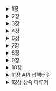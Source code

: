 


<details>
<summary>1장</summary>
<div markdown="1">

### 코드가 ‘지저분’ 하다

컴파일러는 코드가 돌아가기만 하면 되는데 프로그램의 구조를 미적인 기준으로만 판단하는 것이 아닐까?

코드를 수정하려면 사람이 개입되고, **사람은 코드의 미적 상태에 민감하다.**

설계가 나쁜 시스템은 수정하기 어렵다.

수정할 부분을 찾고 기존 코드와 함께 작동하게 할 난이도가 올라간다.

또한 수정 포인트를 찾기 어렵다면 사이드이펙이나 버그가 생길 가능성도 높아진다.

### 코드를 쉽게 파악할 수 있도록 하자.

**프로그램의 작동방식을 더 쉽게 파악할 수 있도록 코드를 여러 함수와 프로그램 요소로 재구성한다.**

프로그램의 구조가 빈약하다면 대체로 구조부터 바로잡은 뒤에 기능을 수정하는 편이 작업하기가 훨씬 수월하다.

프로그램이 새로운 기능을 추가하기에 편한 구조가 아니라면, 먼저 기능을 추가하기 쉬운 형태로 리팩터링 하고 나서 원하는 기능을 추가한다.

### 리팩터링의 첫 단계는 테스트코드

리팩터링에서 테스트의 역할은 굉장히 중요하다.

수정 과정에서 예상치 못한 문제가 발생할 가능성이 크다.

테스트는 내가 저지른 실수로부터 보호해주는 버그 검출기 역할을 해주기 때문이다.

**리팩터링 하기 전 제대로 된 테스트부터 마련한다. 테스트는 반드시 자가진단하도록 만든다.**

**함수 추출하기**

코드 조각을 함수로 추출하고 그 코드가 하는일을 설명하는 이름을 지어준다.

함수 반환값에는 항상 result라는 이름을 쓴다.

그러면 그 변수의 역할을 쉽게 알 수 있다.

**임시 변수를 질의 함수로 바꾸기**

임시 변수들 때문에 로컬 버무이에 존재하는 이름이 늘어나서 추출 작업이 복잡해질 수 있다.

```
const play = plays[aPerformance.playID];
------------------------------------------------------------
function playFor(aPerformance) {
 return plays[aPerformance.playID];
}
cont play = playFor(performance);
```

### 지역 변수

추출 리팩토링 전에는 지역 분수부터 제거하라

유효범위를 신경 써야 할 대상이 줄어들기 때문이다.

임시 변수는 자신이 속한 루틴에서만 의미가 있어서 루틴이 길고 복잡해지기 쉽다.

### 반복문 쪼개기

반복문을 쪼개서 성능이 느려지지 않을 까 걱정할 수 있다.

반복문이 중복되는 것을 꺼리는 이들이 많지만 성능에 미치는 영향이 미미할 때가 많다.

때로 성능에 상당한 영향을 주기도 하지만 잘 다듬어진 코드가 성능 개선 작업도 훨 씬 수월하다.

리팩터링 과정에서 성능이 크게 떨어졌다면 리팩터링 후 시간을 내어 성능을 개선하라 리팩터링 덕분에 성능 개선을 더 효고적으로 수행할 수 있다.

**‘특별한 경우가 아니라면 일단 무시하라’**

### 단계 쪼개기

한 메서드의 로직을 단계를 나누어서 치리한다.

e.g.) 1. 데이터 처리, 2. 데이터 표현

### 조건부 로직을 다형성으로 바꾸기

모든 데이터 변환을 한 곳에서 수행할 수 있어서 코드가 더욱 명확해진다.

**리팩터링 리듬.**

리팩터링은 대부분 코드가 하는일 을 파악하는데서 시작

코드를 읽고, 개선점을 찾고, 리팩터링 작업을 통해 개선점을 코드에 반영하는 식으로 진행

그 결과 코드가 명확해지고 이해하기 더 쉬워진다.

각 단계를 잘게 나누고 매번 컴파일하고 테스트하여 작동하는 상태로 유지한다.

**좋은 코드.**

좋은 코드란 코드를 ‘수정하기 쉬운 정도;

코드를 수정해야 할 상황이 되면 고쳐야 할 곳을 쉽게 찾을 수 있고

오류없이 빠르게 수정할 수 있어야 한다.

건강한 코드베이스는 생산성을 극대화하고 더 빠르고 저렴한 비용으로 제공할 수 있도록 해준다.

코드를 건강하게 관리하려면 팀의 현재와 이상의 차이에 항상 신경 쓰면서, 이상에 가까워지도록 리팩터링 해야 한다.

**효과적인 리팩터링**

단계를 잘게 나눠라, 코드는 절때 깨지지 않으며 작은 단계들이 모여서 상당히 큰 변화를 이룰수 있다.

### Review

리팩터링! 레거시 코드를 더 보기좋게 개선 하면 되는거 아니야?!

리팩터링을 진행하면서 올바르게 리팩터링이 되었는가? 다른 사이드 이펙은 없는지 어떻게 검증할 수 있는가?

무작정 코드부터 고치는것이라니라 올바르고 효과적으로 리팩터링을 진행할 수 있도록 가이드해준다는 느낌을 받았다.

어쩌면 이 내용들이 당연하다고 느낄수 도 있을 것 이라고 생각 할 수 있다.

하지만 실제로 적용하고 있는 사람들은 드물것이라고 생각한다.

1장에서 직접 리팩토링을 진행해보며 테스트 코드에 대한 중요성을 다시한번 깨달을 수 있었고

리팩토링을 진행하는 리듬, 작은 단계, 테스트를 상기시키게 되었다.

</div>
</details>





<details>
<summary>2장</summary>
<div markdown="2">

### 리팩토링, 테스트, 그리고 성능

2장에서는 리팩토링이란 무엇인가? 왜 해야하는가 그리고 리팩토링을 진행하면서 테스트에 대한 중요성을 일깨워준다.

리팩토링에서는 자가 테스트 코드가 핵심 요소라는 것을 강조한다.

자가 테스트코드와 리팩터링을 묶어 TDD라고 말한다.

그리고 성능에 관한 잘못된 생각을 바로 잡아줬다고 느껴졌다.

### 리팩터링이란?

- 코드를 정리하는 작업은 리팩터링이 아니다.
- 리팩터링은 동작을 보존하는 작은 단계들을 거쳐 코드를 수정하고, 이러한 단계를 순차적으로 연결해 큰 변화를 만들어내는 것이다.

### **리팩터링 단계를 잘게 나눠라**

- 단계를 잘게 나눔으로써 작업을 더 빨리처리할 수 있다.
- 디버깅에도 효율적이다.

### 기능 추가냐 리팩터링이냐 명확히 구분해라

- 기능을  추가할때는 기존 코드는 절대 건드리지 않고 새 기능만을 추가한다.
- 리팩토링할 때는 기능 추가는 절대 하지 않고 코드 재구성에만 전념한다.
- 어떤 작업을 진행중인지 차이를 분명하게 인식하라

### 리팩터링하는 이유

- 소프트웨어 설계가 좋아진다.
    - 아키텍처를 충분히 이해하지 못하고 코드를 수정하면 코드로 설계를 파악하기 어렵다.
    - 코드만으로 설계를 파악하기 어려워질수록 설계를 유지하기 어려워진다.
    - 반면 규칙적인 리팩터링은 콛의 구조를 지탱해줄 것이다.
- 소프트웨어를 이해하기 쉬워진다.
    - 컴퓨터에게 시키려는 일과 이를 표현한 코드사이의 간극을 최대한 줄여야 한다. **원하는 바를 정확히 표현하는 일이다**
    - 프로그램을 동작시키는데만 신경쓰다 보면 코드를 다룰 개발자를 생각하지 못한다.
    - **잘 동작하지만 이상적이지 않은 코드가 있다면 리팩터링해라, 목적이 더 잘 드러나게 의도를 더 명확하게 전달하도록 개선할 수 있다**.
- 버그를 쉽게 찾을 수 있다.
    - 리팩터링하면 코드가 하는 일을 깊게 파악할 수 있고 새로 깨달은 것을 코드로 더 잘 표현할 수 있게된다.
- 프로그래밍 속도를 높힐 수 있다
    - 리팩터링은 내부 설계와 가독성이 개선되고 버그가 줄어든다.
    - 하지만 전체 개발속도는 떨어질까 하는 우려가 생긴다.
    - 내부 설계가 잘 도니 소프트웨어는 새로은 기능을 추가할 지점과 어떻게 고칠지를 쉽게 찾을 수 있다.
    - 코드가 명확하면 버그를 만들 가능성도 줄어든다.
    - 버그가 생기더라고 디버깅하기 쉽다.
    - 내부 품질이 뛰어난 코드베이스는 새 기능 구축을 돕는 견고한 토대가 된다

### 리팩터링은 언제 할까?

- 가장 좋은 시점은 코드베이스에 기능을 새로 추가하기 직전
    - 현재 코드를 살펴보며, 구조를 살짝 바꾸면 다른 작업을 하기가 훨씬 쉬워질 부분을 찾는다.
- 코드를 이해하기 쉽게 만들기
    - 코드를 수정하려면 코드가 하는 일을 파악해야 한다.
    - 코드의 의도가 더 명확하게 드러나도록 리팩터링 할 수 없는지 찾아본다
- 계획된 리팩터링과 수시로 하는 리팩터링
    - 기능을 추가하거나 버그를 잡는 동안 리팩터링도 함께 진행한다. ( 프로그래밍 관정이 자연스럽게 녹여라)
    - 기능을 추가할 때든 버그를 잡을때든 앞으로의 작업에도 도움을 준다.

### 오래 걸리는 리팩터링

- 오래걸리는 리팩터링에 팀 전체가 매달리지 말자
- 주어진 문제를 조금씩 해결해가는 편이 효과적일 때가 많다.

### 코드 리뷰에 리팩터링 활용하기

- 코드 리뷰는 개발팀 전체에 지식을 전파하는데 좋다.
- 개선 사항은 제안할 뿐만 아니라 새로운 아이디어가 떠오르면 리팩터링하여 쉽게 구현할 수 있는지 살피는 과정을 반복한다. 이 과정을 반복하면 실제 적용했을 때 모습을 더 명확하게 볼 수 있다.
- 리팩터링은 코드 리뷰의 결과를 더 구체적으로 도출하는데 도움을 준다.
    - 즉시 구현해볼 수 있기 때문이다.

### 레거시 코드

- 테스트를 갖추고 있더라도 단번에 리팩터링하지 말자.
- 서로 관련된 부분끼리 나눠서 하나씩 공략해라
- 코드의 한 부분을 훑고 넘어갈 때마다 예전보다 조금이라도 개선하려고 노력해라.

### 테스팅

- 핵심은 오류를 재빨리 잡는데 있다.
- 필요한 것은 자가 테스트 코드 테스트 스위트 그리고 이를 빠르게 실행할 수 있어야 수시로 테스트 하는데 부담이 없다.
- 새 기능을 추가할 때도 훨씬 안전하게 진행할 수 있도록 도와준다.
- 핵심은 테스트가 실패한다면 가장 최근에 통과한 버전에서 무었이 달라졌는지 살펴볼 수 있다는 것.

### 데이터베이스

- 다른 리팩터링과 마찬가지로 전체 변경과정을 작고 독립된 단계들로 쪼개는 것이 핵심이다.
- 단계를 잘게 나누면 쉽게 작성 할 수 있다.
- 여러 단계를 순차적으로 연결해서 데이터베이스의 구조와 그 안에 담긴 데이터를 큰 폭으로 변경할 수도 있다.
- 데이터베이스 리팩터링은 프로덕션 환경에 여러 단계도 나눠서 릴리스하는 것이 대체로 좋다는 점에서 다른 리팩터링과 다르다.

### **처음부터 성능을 고려하며 개발하지 말아라**

- 리팩터링은 성능 좋은 소프트웨어를 만드는데 기여한다.
- 단기적으로 보면 리팩터링 단계에서 성능이 느려질 수도 있다.
- 최적화 단계에서 코드를 튜닝하기 훨씬 유리하다. 결국 더 빠른 소프트웨어를 얻게 될것이다.

### **리팩터링을 먼저 수행하고 그다음 튜닝해라**

- 성능만을 생각하다보면 프로그램은 더 복잡해지고 수정하기 어려운 형태로 변한다고 말한다.
- 또한 소프트웨어가 빨라지면 충분한 보상을 얻겠지만 실제로 그런 경우는 별로 없다

결과적으로

**리팩터링하면 성능이 느려질수 있지만 그와 동시에 성능을 튜닝하기에는 더 쉬워진다.**

먼저 튜닝하기 쉽게 만들고 성능을 튜닝하는것이다.

</div>
</details>


<details>
<summary>3장</summary>
<div markdown="3">

# 리팩터링을 언제 적용해야 하는가?

하지만 적용 방법을 아는 것과 제때 적용할 줄 아는 것은 다르다. 리팩터링을 언제 시작하고 언제 그만할지를 판단하는 일은 리팩터링의 작동 원리를 아는 것 못지않게 중요하다.

리팩터링이 필요한 코드들에는 일정한 패턴이 존재한다.

### 기이한 이름

- 코드를 명료하게 표현하는데 가장 중요한 요소 하나는 바로 이름이다, 그래서 함수, 모듈, 변수 클래스 등은 그 이름만 보고도 각각이 무슨 일을 하고 어떻게 사용해야 하는지 명확히 알 수 있도록 엄청나게 신경 써서 이름을 지어야 한다.
- 이름만 잘 지어도 나중에 문맥을 파악하느라 해매는 시간을 크게 절약할수 있다.
- 마땅한 이름이 떠오르지 않는다면 설계에 더 근본적인 문제가 숨어 있을 가능성이 높다. 그래서 혼란스러운 이름을 잘 정리하다 보면 코드가 훨씬 간결해질 때가 많다.

### 중복 코드

- 동일한 코드 구조가 여러곳에서 반복된다면 하나로 통합하여 더 나은 프로그램을 만들 수 있다.
- 코드가 중복되면 각각을 볼 대마다 차이점은 없는지 주의 깊게 살펴봐야 하는 부담이 생긴다.
  또한 변경시에 다른 비슷한 코드 모두 살펴보고 적절히 수정해야 한다.

**중복 코드를 해결하자**

한 클래스에 딸린 두 메서드가 똑같은 표현식을 사용할 경우 함수 추출하기 를 써서 양쪽 모두 추출된 메서드를 호출하게 바꾸면 된다.

코드가 비슷하긴 한데 완전히 똑같지는 않다면, 먼저 **문장 슬라이드하기** 절로 비슷한 부분을 한 곳에 모아 함수 추출하기를 더 쉽게 적용할 수 있는지 살펴본다.

같은 부모로부터 파생된 서브클래스들에 코드가 중복되어 있다면, 각자 따로 호출되지 않도록 **메서드 올리기** 절를 적용해 부모로 옮긴다.

### 긴 함수

- 오랜 기간 잘 활용되는 프로그램들은 하나같이 짧은 함수로 구성된다.
- 짧은 함수는 간접 호출의 효과, 즉 코드를 이해하고, 공유하고, 선택하기 쉬워진다는 장점이 생긴다.
- 짧은 함수로 구성된 코드를 이해하기 쉽게 만드는 가장 확실한 방법은 좋은 이름이다. 함수 이름을 잘 지어두면 본문 코드를 볼 이유가 사라진다.
- 주석을 달아야 할 만한 부분은 무조건 함수로 만든다.
  - 주석으로 설명하려던 코드가 담기고, 함수 이름은 동작 방식이 아닌 의도가 드러나게 짓는다.
  - 함수 이름에 코드의 목적을 드러내야 한다.
  - 핵심은 함수의 길이가 아닌, 함수의 목적(의도)와 구현 코드의 괴리가 얼마나 큰가이다, ‘무엇을 하는지’를 코드가 잘 설명하주지 못할수록 함수로 만드는게 유리하다.

**함수 추출하기**

- 함수를 짧게 만드는 작업의99%는 함수 추출하기 가 차지한다.
- 함수 본문에서 따로 묶어 빼내면 좋은 코드 덩어리를 찾아 새로운 함수로 만드는 것.
- 함수가 매개변수와 임시 변수를 많이 사용한다면 추출 작업에 방해가 된다.
  - 임시 변수를 질의 함수로 바꾸기로 임시 변수의 수를, 매개변수 객체 만들기 절와 객체 통째로 넘기기 절로는 매개변수의 수를 줄일 수 있을 것이다
  - 여전히 변수와 매개변수가 너무 많다면 함수를 명령으로 바꾸기를 고려해보자

**추출할 코드 덩어리는 어떻게 찾아낼까?**

- 주석을 참고하자
- 주석이 설명하는 코드와 함께 함수로 빼내고, 함수 이름은 주석 내용을 토대로 짓는다.

**조건문이나 반복문도 추출 대상의 실마리를 제공한다.**

- 조건문은 조건문 부해하기로 대응한다.
- switch문을 구성하는 case문 마다 함수추출하기를 적용한다.
- 같은 조건을 기준으로 나뉘는 switch문이 여러개라면 조건부 로직을 다형성으로 바꾸기를 적용한다.
- 반복문도 그 안의 코드와 함께 추출해서 독립된 함수로 만든다.
  - 추출한 반복문 코드에 적합한 이름이 떠오르지 않는다면 성격이 다른 두 가지 작업이 섞여있기 때문일 수 있다.
  - 이럴때는 반복문 쪼개기를 적용해서 작업을 분리한다.

### 긴 매개변수 목록

- 매개변수 목록이 길어지면 그 자체로 이해하기 어려울 때가 많다.

다른 매개변수에서 값을 얻어올수 있는 매개변수가 있을경우

- 매개변수를 질의 함수로 바꾸기로 제거한다.

사용중인 데이터 구조에서 값들을 뽑아 각각을 별개의 매개변수로 전달하는 코드라면

- 객체 통째로 넘기기를 적용해서 원본 데이터 구조를 그대로 전달한다.

항상 함께 전달되는 매개변수들은

- 매개변수 객체 만들기로 하나로 묶어버린다.

함수의 동작 방식을 정하는 플래그 역할의 매개변수는

- 플래그 인수 제거하기로 없애준다.

클래스는 매개변수 목록을 줄이는데 효과적인 수단이기도 하다.

여러개의 함수가 특정 매개변수들의 값을 공통으로 사용할 때 유용하다.

### 전역 데이터

- 전역 데이터는 코드베이스 어디에서든 접근가능하고 값을 누가 바꿨는지 찾아낼 메커니즘이 없다는게 문제다.

**변수 캡슐화하기**

- 다른 코드에서 오염시킬 가능성이 있는 데이터를 발견할 때마다 가장 먼저 적용
- 함수로 감싸는 것만으로 데이터를 수정하는 부분을 쉽게 찾을 수 있고 접근을 통제할 수 있게 된다.
- 더 나아가 접근자 함수들을 클래스나 모듈에 집어넣고 그 안에서만 사용할 수 있도록 접근 범위를 최소로 줄이는 것도 좋다.

전역 데이터가 아주 조금만 있더라고 캡슈로하 해라, 그래야 소프트 웨어가 진화하는뎅 따른 변화에 대처할 수 있다.

### 가변 데이터

데이터를 변경했더니 예상치 못한 결과나 골치 아픈 버그로 이어지는 경우가 종종있다.

무분별한 데이터 수정에 따른 위험을 줄이는 방법은 얼마든지 있다.

**변수 캡슐화하기**

- 정해놓은 함수를 거쳐야만 값을 수정할 수 있도록 하면 갑이 어떻게 수정되는지 감시하거나 코드를 개선하기 쉽다.

**변수 쪼개기**

- 하나의 변수에 용도가 다른 값들을 저장하느라 값을 갱신하는 경우에 용도별로 쪼개어 도립 변수에 저장하는게여 값 갱신이 문제를 일으킬 여지를 없앨 수 있다.

**문장 슬라이드하기, 함수 추출하기**

- 갱신 로직은 다른 코드와 떨어뜨려 놓는 것이 좋다, 무언가를 갱신하는 코드로부터 부작용이 없는 코드를 분리한다.

**질의 함수와 변경 함수 분리하기**

- 꼭 필요한 경우가 아니라면 부작용이 있는 코드를 호출할 수 없게한다.

**세터 제거하기**

- 세터를 호출하는 클라이언트를 찾는 것만으로도 변수의 유효범위를 줄이는 데 도움될 때가 있다.

**파생 변수를 질의 함수로 바꾸기**

- 값을 다른 곳에서 설정할 수 있는 가변 데이터가 풍기는 악취는 고약하다.
- 혼동과 버그와 야근을 부른다.
- 파생 변수를 질의 함수로 바꾸기를 적용해준다.

**여러 함수를 클래스로 묶기, 여러 함수를 변환 함수로 묶기**

- 변수의 유효범위가 넓어지면 위험도 덩달아 커진다.
- 변수를 갱신하는 코드들의 유효범위를 클래스나 변환으로 제한한다.
- 구조체처럼 내부 필드에 데이터를 담고 있는 변수라면 , 참조를 값으로 바꾸기를 적용하여 내부 필드를 직접 수정하지 말고 구조체를 통째로 교환하는 편이 낫다.

### 뒤엉킨 변경

코드를 수정할 때는 시스템에서 고쳐야 할 딱 한 군데를 찾아서 그 부분만 수정할 수 있기를 바란다.

이렇게 할 수 없다면 뒤엉킨 변경과 산탄총 수술 중 하나가 풍긴다.

**뒤엉킨 변경은 단일 책임 원칙 (Single Responsibility Principle)이 제대로 지켜지지 않을 때 나타난다.**

- 개발 초기에는 맥락 사이으이 경계를 명확히 나누기가 어렵고 소프트웨어 시스템의 기능이 변경되면서 이경계도 끊임 없이 움직이기 때문에 나중에 악취가 느껴지는 경우도 많다.

**순차적으로 실행되는게 자연스로운 맥락이라면**

- 다음 맥락에 필요한 데이터를 특정한 데이터 구조에 담아 전달하게 하는 식으로 단계를 분리 ( 단계 쪼개기 )

**전체 처리 과정 곳곳에서 각기 다른 맥락의 함수를 호출하는 빈도가 높다면**

- 각 맥락에 해당하는 적당한 모듈들을 만들어서 관련 함수들을 모은다(함수 옮기기), 그러면 처리 과정이 맥락별로 구분된다.

**여러 맥락의 일에 관여하는 함수가 있다면**

- 함수 추출하기를 먼저 수행한다
- 모듈이 클래스라면 클래스 추출하기가 맥락별 분리 방법을 잘 안내해 줄 수 있다.



### 산탄총 수술

산탄총 수술은 뒤엉킨 변경과 비슷하면서도 정반대다.

이 냄새는 코드를 변경할 때마다 자잘하게 수정해야 하는 클래스가 많을 때 풍긴다.

변경할 부분이 콛 전반에 퍼져 있다면 찾기도 어렵고 꼭 수정해야 할 곳을 지나치기 쉽다.

- **함께 변경되는 대상들을 함수 옮기기와 필드 옮기기로 모두 한 모듈에 묶어두면 좋다.**
- 비슷한 데이터를 다루는 함수가 많다면 여러 함수를 클래스로 묶기를 적용한다.
- 데이터구조를 변환하거나 보강 하는 함수들에는 여러 함수를 변환 함수로 묶기를 적용한다.
- 이렇게 묶은 함수들의의 출력 결과를 묶어서 다음 단계의 로직으로 전달할 수 있다면 단계 쪼개기를 적용한다.

어설프게 분리된 로직을 함수 인라인하기나 클래스 인라인하기절 같은 인라인 리팩터링으로 하나로 합치는 것도 산탄총 수술에 대처하는 좋은 방법이다

메서드나 클래스가 비대해지지만, 나중에 추출하기 리팩터링으로 더 좋은 형태로 분리할 수도 있다

### 기능 편애

프로그램을 모듈화할 때는 **영역 내부의 상호작용을 최대화하고, 영역 간의 상호작용을 최소화하는 것**이 중요하다.

**기능 편애는 특정 함수가 자신이 속한 모듈보다 다른 모듈의 함수나 데이터와 더 많이 상호작용할 때 발생하는 코드 악취다.**

- 함수를 어느 모듈로 옮길지 명확하지 않을 수도 있다.
  - 함수가 다양한 모듈의 데이터를 사용한다면 **가장 많은 데이터를 포함한 모듈로 옮긴다.**
  - **함수 추출하기**를 활용해 함수를 여러 조각으로 나눈 후, 각각 적절한 모듈로 이동하면 더 쉽게 해결할 수 있다.

**규칙을 거스르는 복잡한 패턴도 있다.**

- 대표적으로 **전략 패턴(Strategy Pattern)**, **방문자 패턴(Visitor Pattern)**, **켄트 벡의 자기 위임(Self-Delegation)** 등이 있다.
- 이 패턴들은 **뒤엉킨 변경** 악취를 제거할 때 유용하며, 핵심 원칙은 **함께 변경할 대상을 한데 모으는 것**이다.
- 데이터와 이를 활용하는 동작은 **함께 변경해야 할 경우가 많지만, 예외적인 상황도 존재한다.**
  - 예외적인 경우라면 **같은 데이터를 다루는 코드를 한 곳에서 변경할 수 있도록 옮긴다.**
  - 전략 패턴과 방문자 패턴을 적용하면 **오버라이드해야 할 동작 코드를 각각의 클래스로 격리**하여 수정이 쉬워지지만, **간접 호출이 늘어나는 단점**이 있다.

### 데이터 뭉치

어떤 데이터들이 항상 함께 다닌다면, 그들은 **보금자리를 따로 마련해줘야 하는 데이터 뭉치**일 가능성이 크다.

**데이터 뭉치는 클래스의 필드에서 발견되거나, 여러 메서드의 시그니처에서 반복적으로 등장할 수 있다.**

- **필드 형태의 데이터 뭉치**는 `클래스 추출하기`를 사용해 **하나의 객체로 묶는다.**
- **메서드 시그니처에서 발견되는 데이터 뭉치**는
  - `매개변수 객체 만들기` 또는 `객체 통째로 넘기기`를 적용하여 **매개변수 수를 줄인다.**
  - 이 과정에서 **메서드 호출 코드가 간결해진다.**

**데이터 뭉치인지 판별하는 방법**

- 데이터 중 **하나를 삭제했을 때 나머지만으로 의미가 없다면**,
  - **객체로 변환될 준비가 된 데이터 뭉치다.**

**데이터 뭉치를 클래스로 만들면 좋은 이유**

- **클래스를 활용하면 코드의 구조가 개선되고 재사용성이 높아진다.**
- **기능 편애를 제거하는 과정에서 생성된 클래스**라면,
  - **해당 클래스로 이동할 수 있는 동작(메서드)이 없는지 확인한다.**
  - **이 과정에서 중복을 줄이고, 향후 개발을 가속할 유용한 클래스를 만들 수 있다.**
- 데이터 뭉치가 **생산성을 높이는 클래스로 탄생될 수 있다.**

### 기본형 집착

- 문자열을 다루는 코드에서 특히 흔하다.
- 기본형으로 표현된 코드가 조건분 동작을 제어하는 타입 코드로 쓰였다면 `타입 코드를 서브클래스로 바꾸기`와 `조건부 로직을 다형성으로 바꾸기`를 차례로 적용한다.

자주 함께 몰려다니는 기본형 그룹도 데이터 뭉치다.

- 클래스 추출하기와 매개변수 객체만들기를 이용하여 문명사회로 이끌어줘야 한다.

### 반복되는 switch문

똑같은 조건부 로직(switch/case문 이나 길게 나열된 if/else)이 여러곳에서 반복해 등장하는 코드에 집중해보자.

**중복된 switch문이 문제가 되는 이유**

- 조건절을 하나  추가할 대마다 다른 switch문들도 모두 찾아서 함께 수정해야 하기 때문이다.
- 이럴 때 다형성은 반복된 switch문을 최신 스타일로 바꿔주는 세련된 무기이다.

### 반복문

- 핵심 프로그래밍 요소이지만 일급 함수를 지원하는 언어가 많아졌기 때문에 제거할 수 있다.
- 반복문을 파이프라인으로 바꾸기를 적용해서 제거할 수 있다.
- 필터나 맵 같은 파이프라인 연산을 사용하면 코드에서 각 원소들이 어떻게 처리되는지 쉽게 파악할 수 있다.

### 성의 없는 요소

- 본문 코드를드래도 쓰는 것과 진배없는 함수도 있고, 실질적으로 메서드가 하나뿐인 클래스도 있다.
- 이런 구조는 나중에 본문을 더 채우거나 다른 메서드를 추가할 생각이었지만, 어떠한 사정으로 인해 그렇게 하지 못한 결과일 수 있다.
- 이런 요소는 함수 인라인하기, 클래스 인라인하기로 처리한다, 상속을 사용했다면 계층 합치기를 적용한다.

### 추측성 일반화

**추측성 일반화는 "나중에 필요할 거야"라는 생각으로 당장은 필요 없는 후킹(hooking) 포인트나 특이 케이스 처리 로직을 작성할 때 발생하는 코드 악취다.**

이 개념은 브라이언 푸트(Brian Foote)가 명명했다.

**불필요한 일반화된 코드는 즉시 제거하자.**

- **하는 일이 거의 없는 추상 클래스** → `계층 합치기`를 사용해 제거
- **쓸데없이 위임하는 코드** → `함수 인라인하기` 또는 `클래스 인라인하기`로 정리
- **본문에서 사용되지 않는 매개변수** → `함수 선언 바꾸기`로 삭제
  - "나중에 다른 버전에서 필요할지도 몰라"라고 추가했지만 **한 번도 사용되지 않은 매개변수**도 제거 대상

**추측성 일반화는 테스트 코드에서만 사용되는 함수나 클래스에서 자주 발견된다.**

- 이런 코드를 발견하면 **테스트 케이스부터 삭제**
- 이후 `죽은 코드 제거하기`를 사용해 **완전히 제거**

### 임시 필드

**특정 상황에서만 값이 설정되는 필드는 코드의 이해를 어렵게 만드는 원인이 된다.**

객체를 사용할 때 **모든 필드가 채워져 있을 것이라 기대하는 것이 일반적**이므로,

**임시 필드는 "왜 존재하는가?"라는 의문을 유발하며 코드의 가독성을 해친다.**

**임시 필드를 발견하면 다음과 같은 리팩터링을 고려한다.**

- **클래스 추출하기**를 사용해 **임시 필드들이 속할 새로운 클래스를 만든다.**
- **함수 옮기기**를 활용해 **임시 필드와 관련된 코드를 새로운 클래스에 집중시킨다.**
- **임시 필드가 유효한지 확인하는 조건부 로직이 있다면**
  - **특이 케이스 추가하기**를 적용해 **필드가 유효하지 않을 경우를 처리하는 대안 클래스를 생성**한다.

**이러한 과정을 통해 코드의 구조가 개선되고 가독성이 높아진다.**

### 메시지 체인

다른 객체를 요청하는 작업이 연쇄적으로 이어지는 코드를 말한다.

이는 클라이언트가 객체 내비게이션 구조에 종속됐음을 의미한다.

**위임 숨기기 활용**

- 메시지 체인의 다양한 연결점에 적용할 수 있다.
- 체인을 구성하는 모든 객체에 적용할 수 있지만, 그러다 보면 중간 객체들이 모두 중재자가 돼버리기 쉽다
- 최종 결과 객체가 어떻게 쓰이는지 부터 살펴보는게 좋다.

**함수 추출하기로 결과 객체를 사용하는 코드 일부를 따로 빼낸 다음 함수 옮기기로 체인을 숨길수 있는지 살펴보자**

### 중재자

객체의 대표적인 기능 외부로 부터 세부사항을 숨겨주는 캡슐화가 있다.

캡슐화 과정에서는 위임이 자주 활용되는데 지나치면 문제가 된다.

클래스가 제공하는 메서드중 절반이 다른 클래스에 구현을 위임한다면?

**중재자 제거하기 적용**

- 실제로 일을 하는 객체와 직접 소통하게 한다.
- 위임 메서드를 제거한 후 남는 일이 거의 없다면 호출하는 쪽으로 인라인 하자

### 내부자 거래

**모듈 간의 데이터 거래가 많아지면 결합도(coupling)가 높아지고 유지보수가 어려워진다.**

거래 자체는 불가피하지만, **그 양을 최소화하고 투명하게 처리하는 것이 중요하다.**

**모듈 간 은밀한 데이터 주고받기가 발견되면 다음과 같은 리팩터링을 적용한다.**

- **함수 옮기기** 또는 **필드 옮기기**를 사용해 **불필요한 의존성을 줄인다.**
- **여러 모듈이 같은 관심사를 공유한다면**
  - **공통 부분을 담당할 제3의 모듈을 생성한다.**
  - **위임 숨기기**를 적용하여 중간자 역할을 수행하는 모듈을 만든다.

**상속 관계에서도 내부자 거래 문제가 발생할 수 있다.**

- 자식 클래스는 종종 부모 클래스의 공개 범위를 넘어 **불필요한 내부 정보를 알고자 한다.**
- 부모 클래스로부터 독립해야 할 시점이라면,
  - **서브클래스를 위임으로 바꾸기** 또는
  - **슈퍼클래스를 위임으로 바꾸기**를 적용해 구조를 개선한다.

**이러한 리팩터링을 통해 모듈 간 결합도를 낮추고, 코드의 유지보수성을 높일 수 있다.**

### 거대한 클래스

한 클래스가 너무 많은 일을 하려다 보면 필드 수가 상당히 늘어난다.

그리고 클래스에 필드가 너무 많으면 중복 코드가 생기기 쉽다.

**클래스 추출하기로 필드들을 따로 묶기**

- 같은 컴포넌트에 모아두는 것이 합당해 보이는 필드들을 선택하면 된다.
  - 한 클래스 안에서 접두어나 접미어가 같은 필드들이 함께 추출할 후보들.
- 분리할 컴포넌트를 원래 클래스와 상속 관계로 만드는게 좋다면 (클래스 추출하기 보다는) **슈퍼 클래스 추출하기나** **타입 코드를 서브클래스로 바꾸기**를 적용하는 편이 더 쉬울 것.

**필드가 너무 많은 클래스와 마찬가지로 코드량이 너무 많은 클래스도 중복 콛와 혼동을 일으킬 여지가 크다.**

- 그 클래스 안에서 중복을 제거
- 공통 부분을 작은 메서드로 뽑아내자.

**클라이언트들이 거대 클래스를 이용하는지 패턴을 파악해 클래스를 어떻게 쪼갤지 단서를 얻을 수도 있다.**

- 특정 기능 그룹만 주로 사용하는지 파악한다
- 각각의 기능 그룹이 개별 클래스로 추출될 후도.
- 찾은 기능 그룹들을 **클래스 추출하기, 슈퍼클래스 추출하기, 타입 코드를 서브클래스로 바꾸기** 등을 활용해서 여러 클래스로 분리

### 서로 다른 인터페이스의 대안 클래스들

클래스를 사용하는 **큰 장점 중 하나는 필요에 따라 다른 클래스로 교체할 수 있다는 것**이다.

하지만 **교체가 가능하려면 인터페이스가 동일해야 한다.**

**인터페이스를 맞추기 위한 리팩터링 방법**

- **메서드 시그니처를 일치시키기** → `함수 선언 바꾸기` 적용
- **필요한 동작을 클래스 내부로 이동** → `함수 옮기기` 활용
  - 이를 통해 **대안 클래스들의 인터페이스가 점점 유사해진다.**
- **대안 클래스들 사이에 중복 코드가 생긴다면?**
  - `슈퍼클래스 추출하기`를 고려하여 **중복된 부분을 공통 부모 클래스로 분리**

**이러한 과정을 통해 클래스 간 교체 가능성을 높이고 코드의 일관성을 유지할 수 있다.**

### 데이터 클래스

데이터 필드와 게터/세터 메서드로만 구성된 클래스

데이터 저장용도로만 쓰이다보니 다른 클래스 너무 깊이까지 함부로 다룰 때가 많다.

**접근 제한하기**

- public 필드가 있다면 레코드 캡슐화하기로 숨기자
- 변경하면 안되는 필드는 세터 제거하기로 접근을 원천 봉쇄한다.
- 게터나 세터를 사용하는 메서드를 찾아 데이터 클래스로 함수 옮기기
- 옮기기 어렵다면 함수 추출하기를 이용해 옮길 수 있는 부분만 별도 메서드로 추출한다.

**데이터 클래스는 필요한 동작이 엉뚱한 곳에 정의돼 있다는 신호일 수 있다.**

- 클라이언트 코드를 데이터 클래스로 옮기기만 해도 대폭 개선된다.

**불변이라면 캡슐화 할 필요가 없고 필드 자체를 공개해도 된다.**

### 상속 포기

**서브클래스는 부모로부터 데이터를 물려받는데 원치 않거나 필요없을 경우가 있다.**

- 같은 계층에 서브 클래스를 새로 만들고, **메서드 내리기와 필드 내리기**를 활용해 물려받지 않을 부모 코드를 모조리 새로 만든 서브클래스로 넘긴다

**상속 포기 냄새는 서브클래스가 부모의 동작은 필요로하지만 인터페이스는 따르고 싶지 않을 때 특히 심하게 난다**

- 인터페이스를 따르지 않는다는 것은 상당히 무례한 태도
- **이럴 서브클래스를 위임으로 바꾸기나 슈퍼클래스를 위임으로 바꾸기**를 활용해서 아예 상속 메커니즘에서 벗어나보자.

### 주석

주석이 장황하게 달린 원인이 코드를 잘못작성 했기 때문인 경우가 의외로 만다.

주석이 많으면 온갖 악취를 풍기는 코드가 나오기 쉽다.

**주석을 남겨야겠다는 생각이 들면, 가장 먼저 주석이 필요 없는 코드로 리팩터링해본다.**

- 특정 코드 블록이 하는 일에 주석을 남기고 싶다면 함수 추출하기를 적용해 본다.
- 이미 추출되어 있는 함수임에도 여전히 설명이 필요하다면 함수 선언 바꾸기로 함수 이름을 바꿔본다.
- 시스템이 동작하기 ㅜ이한 선행조건을 명시하고 싶다면 어서션 추가하기가 대기하고 있다.

</div>
</details>


<details>
<summary>4장</summary>
<div markdown="4">
**리팩터링을 제대로 하려면 실수를 잡아주는 견고한 테스트 스위트가 뒷받침돼야 한다.**

# 4.1 자가 테스트 코드의 가치

- 모든 테스트를 완전히 자동화하고 결과까지 스스로 검사하게 만들자.

### 버그를 찾는 강력한 도구가 된다.

- 디버깅 시간이 줄어, 컴파일할 때는 테스트와 함께하면 생산성이 상승한다.
- 의심되는 코드의 양이 많지 않고 아직 기억이 생생하니 버그를 쉽게 찾을 수 있다.
- 테스트 스트위틑 강력한 버그 검출 도구로, 버그를 찾는데 걸리는 시간을 대폭 줄여준다.

### TDD

- 테스트를 작성하기 가장 좋은 시간을 프로그래밍을 시작하기 전이다.
- 테스트를 작성하다보면 원하는 기능을 추가하기 위해 무엇이 필요한지 고민하게 된다.
  - 구현보다 인터페이스에 집중하게 된다는 장점도 있다.
- 코딩이 완료되는 시점을 정확하게 판단할 수 있다.
  - 테스트를 모두 통과한 시점이 바로 코드를 완성한 시점이다.
- 테스트를 작성하고, 테스트를 통과하게끔 코드를 작성하고, 결과 코드를 최대한 깔끔하게 리팩터링 하는 과정을 짧은 주기로 반복한다.

**자주 테스트하라. 작성중인 코드는 최소한 몇 분 간격으로 테스트하고, 적어도 하루에 한 번은 전체 테스트를 돌려보자.**

# 4.4 테스트 추가하기

- 테스트는 위험 요인을 중심으로 작성해야 한다.
- 테스트의 목적은 어디까지나 현재 혹은 향후에 발생하는 버그를 찾는데 있다.
- 단순히 필드를 읽고 쓰기만 하는 접근자는 테스트할 필요가 없다.

가장 걱정되는 영역을 집중적으로 테스트하자

- 테스트를 너무 많이 만들다 보면 오히려 필요한 테스트를 놓치기 쉽다.
- 잘못될까봐 가장 걱저오디는 영역을 집중적으로 테스트하라.
- 이렇게 해서 테스트에 쏟는 노력의 효과를 극대화 할 수 있다.

**완벽하게 만드느라 테스트를 수행하지 못하느니, 불와전한 테스트라도 작성해 실행하는게 낫다.**

### 테스트 픽스처

- 테스트끼리 상호작용하게 하는 공유 픽스처는 테스트 관련 버그 중 가장 지저분하다.
- 공유 객체는 테스트를 실행하는 순서에 따라 결과가 달라질 수 있다.
- 이렇게 되면 테스트 결과가 제멋대로가 되어 버그를 잡기가 어렵고 오래 걸린다.
- 매번 새로운 픽스처를 만드는 것이 가장 확실한 방법

# 4.5 픽스처 수정하기

- 설정한 표준 픽스처를 취해서, 테스트를 수행하고, 이 픽스처가 일을 기대한 대로 처리했는지를 검증한다.
- 패턴
  - 설정-실행-검증 setup-exercise-verify,
  - 조건-발생-결과 given-when-then,
  - 준비-수행-단언 arrange-act-assert 등으로 부른다
- 이 세 가지 단계가 한 테스트 안에 모두 담겨 있을 수도 있고, 초기 준비 작업 중 공통되는 부분을 beforeEach와 같은 표준 설정 루틴에 모아서 처리하기도 한다.

**구문 하나당 검증은 하나씩만 하는게 좋다.**

- 앞쪽 검증을 통과하지 못하면 나머지 검증은 실행해보지 못하고 테스트가 실패하게 되는데 원인 파악에 대한 정보를 놓치기쉽다.

# 4.6 경계 조건 검사하기

경계를 확인하는 테스트를 작성해보면 프로그램에서 특이 상황을 어떻게 처리하는게 좋을지 생각해볼 수 있다.

**문제가 생길 가능성이 있는 경계조건을 생각해보고 그 부분을 집중적으로 테스트하자.**

### 예외와 실패와 에러

- 실패란 검증 단계에서 실제 값이 예상 범위를 벗어났다는 뜻.
- 에러는 검증보다 앞선 과정에서 발생한 예외 상황을 말한다.
- 에러 상황을 지금보다 잘 처리하도록 코드를 추가할 수도 있고.
- 더 의미 있는 오류 메시지를 출력할 수도 있다.

오류로 인해 프로그램 내부에 잘못된 데이터가 흘러서 디버깅하기 어려운 문제가 발생한다면 어셔션 추가하기 를 적용해서 오류가 최대한 빨리 드러나게 하자.

**테스트 수확 체감 법칙**

- 테스트를 너무 많이 작성하다 보면 오히려 의욕이 떨어져 나중에는 하나도 작성하지 않게 될 위험도 있다.
- 위험한 부분에 집중하자.
- 테스트 스위트 부터 갖춘뒤 리팩터링, 하지만 리팩터링 하는 동안에도 계속해서 테스트를 추가한다.

# 끝나지 않은 여정

### 버그가 발생하면 버그를 드러내는 단위 테스트부터 작성하자.

- 버그를 발견하는 즉시 잡아내는 테스트를 작성하는 습관을 들이자.
- 해당 버그가 다시 나타나지 않는지 확인할 수 있다.
- 버그와 테스트를 계기로 테스트 스위트에 또 다른 구멍은 없는지 까지 살펴본다.

### 자가 테스트의 목적

- 믿음을 갖게 해주는 것.
- 리팩터링 후 테스트 결과가 모두 초록색인 것만 보고 리팩터링 과정에서 생겨난 버그가 하나도 없다고 확신할 수 있다면 충분히 좋은 테스트 스위트라 할 수 있다.
</div>
</details>


<details>
<summary>6장</summary>
<div markdown="6">

# 6장 기본적인 리팩터링

### 함수 추출하기

코드 조각을 찾가 무슨 일을 하는지 파악한 다음, 독립된 함수로 추출하고 목적에 맞는 이름을 붙인다.

**코드를 언제 독립된 함수로 묶어야 할까?**

- ‘목적과 구현을 분리’ 하는 방식이 가장 합리적인 기준
- 코드르 보고 무슨일을 하는지 파악하는데 한참이 걸린다면 그 부분을 함수로 추출한 뒤 ‘무슨 일’ 에 걸맞는 이름을 짓는다.
- 이렇게 하면 나중에 코드를 다시 읽을 때 함수의 목적이 눈에 확 들어오고, 본문 코드에 대해서는 더 이상 신경 쓸 일이 거의 없다.

**짧은 함수**

- 함수 안에 들어갈 코드가 대여섯 줄을 넘어갈 때부터 슬슬 냄새를 풍긴다.
- 길이는 중요하지 않다.
- 함수를 잛게 만들면 함수 호출이 많아져서 성능이 느려질까 걱정하지 마라
  - 함수가 짧으면 캐싱하기가 더 쉽기 때문에 컴파일러가 최적화하는데 유리할 때가 많다.
- 짧은 함수의 이점은 이름을 잘 지어야만 발휘되므로 이름 짓기에 특별히 신경써야 한다.

### 함수 인라인하기

- 함수 본문이 이름만큼 명확한 경우도 있다.
- 또는 함수 본문 코드를 이름만큼 깔끔하게 리팩터링 할 때도 잇다.
- 이럴 때 함수를 제거한다.
- 간접 호출은 유용할 수도 있지만 쓸데없는 간접 호출은 거슬릴 뿐이다.
- 핵심은 항상 단계를 잘게 나눠서 처리하는데 있다.

### 변수추출하기

- 표현식이 너무 복잡해서 이해하기 어려울 때 지역 변수를 활용하면 표현식을 쪼개 관리하기 더 쉽게 만들 수 있다.
- 그러면 복잡한 로직을 구성하는 단계마다 이름을 붙일 수 있어서 코드의 목적을 훨씬 명확하게 드러낼 수 있다.
- 클래스 전체에 영향을 줄 때 변수가 아닌 메서드로 추출한다.

**객체의 엄청난 장점**

객체는 특정 로직과 데이터를 외부와 공유하려 할때 공유할 정보를 설명해주는 적당한 크기의 문맥이 되어준다.

덩치가 큰 클래스에서 공통 동작을 별도 이름으로 뽑아내서 추상화해두면 객체를 다룰 때 쉽게 활용할 수 있어서 매우 유용한다.

### 변수 인라인하기

- 변수는 함수 안에서 표현식을 가리키는 이름으로 쓰이며, 대체로 긍정적인 효과를 준다.
- 이름이 원래 표현식과 다를 바 없을때 리팩터링 하는데 방해가 되기도 하며 이럴 떄 인라인 하는 것이 좋다.

### 함수 선언 바꾸기

**함수는 프로그램을 작은 부분을 나누는 주된 수단**

- 함수 선언은 각 부분이 서로 맞물리는 방식을 표현하며, 실질적으로 소프트웨어 시스템의 구성 요소를 조립하는 연결부 역할을 한다.
- 함수를 잘못정의하면 지속적인 방해요인으로 작용하여 동작을 파악하기 어렵고 적절히 수정하기 어렵다.
- 연결부에서 가장 중요한 요소는 함수의 이름
  - 이름이 좋으면 함수의 구현 코드를 살펴볼 필요 없이 호출문만 보고도 무슨 일을 하는지 파악할 수 있다.

**매개변수는 함수가 외부 세계와 어우러지는 방식을 정의**

- 매개변수는 함수를 사용하는 문맥을 설정

### 변수 캡슐화 하기

- 접근할 수 있는 범위가 넓은 데이터를 옮길 때는 먼저 그 데이터로의 접근을 독점하는 함수를 만드는 식으로 캡슐화 하는 것이 가장 좋은 방법일 때가 많다.
- 데이터 재구성이라는 어려운 작업을 함수 재구성이라는 더 단순한 작업으로 변환하는 것.
- 데이터 캡슐화는 데이터를 변경하고 사용하는 코드를 감시할 수 있는 확실한 통로가 되어준다.
  - 때문에 데이터 변경 전이나 변경 후 추가 로직을 쉽게 끼워 넣을 수 있다.
- 객체 지향해서 객체의 데이터를 private으로 유지해야 한다. 그래야 데이터의 유효범위를 제한하고 자주 사용하는 데이터에 대한 결합도가 높아지는 일을 막을 수 있다.

### 변수 이름 바꾸기

- 명확한 프로그래밍의 핵심은 이름짓기
  - 프로그래머가 하려는 일에 관해 많은 것을 설명해준다.

### 매개변수 객체 만들기

- 데이터 항목 여러개가 함수에 함께 몰려다니는 경우에 데이터 구조 하나로 모아준다.
  - 데이터 뭉치를 구조로 묶으면 데이터 사이의 관계가 명확해진다는 이점을 얻을 수 있다.
  - 같은 데이터 구조를 사용하는 모든 함수가 원소를 참조할때 항상 똑같은 이름을 사용하기 때문에 일관성도 높여준다.
- 이런 데이터 구조를 발견하면 이 데이터 구조를 활용하는 형태로 프로그램 동작을 재구성한다.
  - 공통으로 적용되는 동작을 추출해서 함수로 만듬
- 새로 만든 데이터 구조가 문제 영역을 간격하게 표현하는 새로운 추상 개념이 되면서 코드의 개념적인 그림을 다시 그릴 수도 있다.

### 여러 함수를 클래스로 묶기

- 함수들을 클래스로 묶으면 함수들이 공유한는 공통 환경을 더 명확하게 표현할 수 있고 각 함수에 전달되는 인수에 줄여서 객체안에서의 함수 호출을 간결하게 만들 수 있다.
- 또한 이런 객체를 시스템의 다른 부분에 전달하기 위한 참조를 제공 할 수 있다.
- 클래스로 묶을 때의 두드러진 장점은 클라이언트가 객체의 핵심 데이터를 변경할 수 있고, 파생 객체들을 일관되게 관리할 수 있다는 것.

**이 래팩터링은 이미 만들어진 함수들을 재구성할 때는 물론, 새로 만든 클래스와 관련하여 놓친 연산을 찾아서 새 클래스의 메서드로 뽑아내는 데도 좋다.**

### 여러 함수를 변환 함수로 묶기

- 여러 가지 정보를 도출할 때 도출된 정보는 여러곳에서 사용도리 수 있는데 한데로 모아두면 일관된 장소에서 처리할 수 있고 로직 중복도 막을 수 있다.
- 이렇게 하기 위해서 변환 함수를 사용할 수 있다.
- 변환 함수는 원본 데이터를 입력받아서 필요한 정보를 모두 도출한 뒤, 각각을 출력 데이터의 필드에 넣어 반환한다.
- 이러면 도출 과정을 검토할 일이 생겼을때 변환 함수만 살펴보면 된다.
- 변환 함수로 묶을 수도 클래스로 묶을 수도 있다.
  - 하지만 원본데이터가 코드 안에서 갱신될 때는 클래스로 묶는 편이 훨씬 낫다.
  - 변환 함수로 묶으면 가공한 데이터를 새로운 레코드에 저장하므로, 원본 데이터가 수정되면 일관성이 깨질 수 있다.
- 여러 함수를 한데 묶는 이유 하나는 도출 로직이 중복되는 것을 피하기 위해서
  - 변환 함수, 클래스로 묶으면 이런 함수를 쉽게 찾아 쓸 수 있다.

### 단계 쪼개기

- 두 대상을 한꺼번에 다루는 코드는 별개 모듈로 나누는 방법을 모색해라
- 코드를 수정해야 할 때 두 대상을 동시에 생각할 필요 없이 하나에만 집중하기 위해.
- 가장 간편한 방법은 동작을 연이은 단계로 쪼개는 것.
- 각 단계는 자신만의 문제에 집중하기 때문에 나머지 단계에 관해서는 자세히 몰라도 이해할 수 있다.
- 다른 단계로 볼 수 있는 코드 영역들이 마침 서로 다른 데이터와 함수를 사용한다면 단계 쪼개기에 적합하다는 뜻.
- 이 코드 영역들을 별도 모듈로 분리하면 그 차이를 코드에서 훨씬 분명하게 드러낼 수 있다.

**험블 객체 패턴**

- 느리고 불편한 작업과 자주 테스트해야 할 복잡한 동작을 분리함으로 테스트를 더 쉽게 수행할 수 있도록 하는 원칙
</div>
</details>


<details>
<summary>7장</summary>
<div markdown="7">

# 7장 캡슐화

**캡슐화**

**모듈을 분리하는 가장 중요한 기준**

- 각 모듈이 자신을 제외한 다른 부분에 드러내지 않아야 할 비밀을 얼마나 잘 숨기느냐
- 대표적 형태로 레코드 캡슐화하기, 컬렉션 캡슈로하하기
- 기본형 데이터도 기본형을 객체로 바꾸기로 캡슐화 할 수 있다.

**클래스**

- 클래스는 본래 정보를 숨기능 용도로 설계
- 클래스는 내부 정보뿐아니라 클래스 사이의 연결 관계를 숨기는 데도 유용하다.
- 가장 큰 캡슐화 단위는 클래스와 모듈이지만 함수도 구현을 캡슐화한다.

### 7.1 레코드 캡슐화 하기

**레코드**

- 레코드는 연관된 여러 데이터를 직관적인 방식으로 묶을 수 있어서 각각을 따로 취급할 떄보다 훨씬 의미 있는 단위로 전달할 수 있게 해준다.
- 하지만 단점이 존재
  - 계산해서 얻을 수 있는 값과 그렇지 않은 값을 명확히 구분해 저장해야 한다.

**객체**

어떻게 저장했는지를 숨긴 채 값을 각각의 메서드로 제공할 수 있다.

### 7.2 컬렉션 캡슐화

**가변 데이터 캡슐화**

- 가변 데이터를 캡슐화하면 데이터 구조가 언제 수정되는지 파악하기 쉬워서 필요한 시점에 데이터 구조를 변경하기도 쉬워진다.
- 컬렉션을 소유한 클래스를 통해서만 원소를 변경 하도록 하면 프로그램을 개선하면서 컬렉션 변경 방식도 원하는 대로 수정할 수 있다.
- 컬렉션 게터가 원본 컬렉션을 반환하지 않게 만들어 실수로 컬렉션을 바꿀 가능성을 차단하자

**내부 컬렉션을 직접 수정하지 못하게 막는 방법 중 하나.**

- 컬렉션이 소속된 클래스의 적절한 메서드를 반드시 거치게 하는 것. (비추천)
  - 표준 인터페이스 대신 전용 메서드들을 사용하게 하면 부가적인 코드가 상당히 늘어나며 컬렉션 연산들을 조합해 쓰기도 어렵다.
- 컬렉션 읽기 전용
  - 프락시가 내부 컬렉션을 읽는 연산은 그대로 전달하고, 쓰기는 모두 막는것.
- 컬렉션 복제본 반환
  - 컬렉션 게터를 제공하되 내부 컬렉션의 복제본을 반환
  - 복제본을 수정해도 캡슐화된 원본 컬렉션에는 아무런 영향을 주지 않는다.

**중요!**

- 코드베이스에서 일관성을 주는 것.
- 한 가지만 적용해서 컬렉션 접근 함수의 동작 방식을 통일 해야 한다.

### 7.3 기본형을 객체로 바꾸기

- 간단한 데이터 항목이 단순한 출력 이상의 기능이 필요해지는 순간 그 데이터를 표현하는 전용 클래스를 정의한다.
  - e.g. 전화번호 문자열, 포매팅, 지역 코드 추출 필요
- 후에 특별한 동작이 필요해지면 이 클래스에 추가하면 되니 프로그램이 커질수록 점점 유용한 도구가 된다.

### 7.4 임시 변수를 질의 함수로 바꾸기

- 함수 안에서 어떤 코드의 결괏값을 뒤에서 다시 참조할 목적으로 임시 변수를 쓰기도 한다.
- 임시 변수를 사용하면 값을 계산하는 코드가 반복되는 걸 줄이고 값의 의미를 설명할 수도 있어서 유용하다
- 하지만 더 나아가 아예 함수로 만들어 사용하는 편이 나을 때가 많다.
- 변수 대신 함수로 만들어두면 비슷한 계산을 수행하는 다른 함수에서도 사용할 수 있어 코드 중복이 줄어든다.
- 클래스 안에서 적용할 때 효과가 크다.
  - 클래스는 추출할 메서드에 공유 컨텍스트를 제공하기 때문이다.

### 7.5 클래스 추출하기

- 클래스는 명확하게 추상화하고 소수의 주어진 역할만 처리해야 한다.
- 메서드와 데이터가 너무 많은 클래스는 이해하기가 쉽지 않아 적절히 분리하는 것이 좋다.
  - 일부 데이터와 메서드를 따로 묶을 수 있다면 분리하라는 신호
  - 제거해도 다른 필드나 메서드들이 논리적으로 문제가 없다면 분리할 수 있다는 뜻.
- 작은 일부의 기능만을 위해 서브 클래스를 만들거나 확장해야할 기능이 무엇이냐에 따라 서브 클래스를 만드는 방식도 달리진다면 클래스를 나눠야 한다는 신호.

### 7.6 클래스 인라인하기

- 클래스 추출하기를 거꾸로 돌리는 리팩터링
- 더이상 제 역할을 못해서 그대로 두면 안되는 클래스 인라인
  - 특정 클래스에 남은 역할이 거의 없을 때
- 클래스를 가장 많이 사용하는 클래스로 흡수시킨다.
- 두 클래스의 기능을 지금과 다르게 배분하고 싶을 때도 클래스를 인라인

### 7.7 위임 숨기기

- 위임 객체의 인터페이스가 바뀌면 이 인터페이스를 사용하는 모든 클라이언트가 코드를 수정해야 한다.
- 이런한의존성을 없애려면 서버 자체에 위임 메서드를 만들어서 위임 객체의 존재를 숨기면 된다.

### 7.8 중개자 제거하기

- 클라이언트가 위임 객체의 또 다른 기능을 사용하고 싶을 때마다 서버는 위임 메서드를 작성해야함.
  - 단순히 전달만 하는 위임 메서드들이 점점 많아짐.
- 서버 클래스는 그저 중개자 역할로 전락해 클라이언트가 위임 객체를 직접 호출하는게 나을 수 있다.

### 7.9 알고리즘 교체하기

- 더 간명한 방법을 찾아내면 복잡한 기존 코드를 간명한 방식으로 고친다.
- 작업 전 메서드를 가능한 잘게 나눴는지 확인해야 한다.
- 거대하고 복잡한 알고리즘을 교체하기란 상당히 어려우니 알고리즘을 간소화하는 작업부터 해야 교체가 쉬워진다.
</div>
</details>



<details>
<summary>8장</summary>
<div markdown="8">

# 8장 기능 이동

요소를 다른 컨텍스트 (클래스나 모듈 등)으로 옮기는 일 역시 리팩터링의 중요한 축

### 8.1 함수 옮기기

**모듈성**

- 좋은 소프트웨어 설계의 핵심은 모듈화가 얼마나 잘 되어 있느냐
- 프로그램의 어딘가를 수정하려 할때 해당 기능과 깊이관련된 작은 일부만 이해해도 가능하게 해주는 능력
- **모듈성을 높이려면 서로 연관된 요소들을 함께 묶고, 요소 아이의 연결 관계를 쉽게 찾고 이해할 수 있도록 해야 한다.**

**객체 지향 프로그래밍의 핵심 모듈화 컨텍스트는 클래스**

**모듈성이 좋으면?**

- 캡슐화가 좋아진다.
- 각 요소의 역할에 집중하면서 다른 세부사항에 대해 덜 의존하게 된다.

### 8.2 필드 옮기기

**데이터 구조의 중요성**

- 주어진 문제에 적합한 데이터 구조를 활용하면 동작 코드는 자연스럽게 단순하고 직관적으로 짜여진다.
- 데이터 구조를 잘못 선택하면  이해하기 어려운 코드가 만들어지고 어떤 일을 하는지 파악하기 어려워진다.

**현재 데이터 구조가 적절치 않음을 깨닫게 되면 곧바로 수정해야 한다.**

### 8.3 문장을 함수로 옮기기

- 중복 제거는 코드를 건강하게 관리하는 가장 효과적인 방법 중 하나.
  - 수정이 단순해진다.
- 여러 변형이 생기는 순간이오면 문장 호출한 곳으로 옮기기를 사용해 쉽게 다시 뽑아낼 수 있다.

### 8.4 문장을 호출한 곳으로 옮기기

- 함수는 추상화의 기본 빌딩 블록
- 추상화의 경계를 올바르게 정하기 어렵다.
  - 코드베이스의 기능 범위가 달라지면 추상화의 경계도 움직이게 됨.
- 함수가 어느새 둘 이상의 다른 일을 수행하게 될 수도 있다.
- 여러 곳에서 사용하던 기능이 일부 호출자에게는 다르게 동작하도록 바뀌어야 한다면 이런 일이 발생

### 8.5 인라인 코드를 함수 호출로 바꾸기

- 함수의 이르밍 코드의 동작 방식보다는 목적을 말해주기 때문에 함수를 활용하면 코드를 이해하기 쉬워진다.
- 중복을 없애는데도 효과적
  - 똑같은 코드를 반복하는 대신 함수를 호출하면 된다.

### 8.6 문장 슬라이드하기

- 관련된 코드들이 가까이 모여 있다면 이해하기 더 쉽다.
- 관련 코드끼리 모으는 작업은 다른 리팩터링의 준비단계로 자주 행해진다.
- 슬라이드가 안전한 지를 판단하려면 관련된 연산이 우엇이고 어떻게 구성되는지를 완벽히 이해해야 한다.

### 8.7 반복문 쪼개기

- 반복문 하나에 두가지 일을 수행하면 반복문을 수정할 때무다 두 가지 일 모두를 잘 이해하고 진행해야 한다.
- 각각의 반복문으로 수정해두면 수정할 동작 하나만 이해하면 되기 때문에 더 명확하고 간단하다.
- 리팩터링과 최적화를 구분하자
  - 최적화는 코드를 깔끔히 정리한 이후에 수행하자
  - 반복문을 두 번 실행 하는게 병목이라 밝혀지면 그때 다시 하나로 합치기는 식은 죽 먹기.
- 반복문 쪼개기가 다른 더 강력한 최적화를 적용할 수 있는 길을 열어주기도 한다.

### 8.8 반복문을 파이프라인으로 바꾸기

- 논리를 파이프라인으로 표현하면 이해하기 훨씬 쉬워진다. 객체가 파이프라인을 따라 흐르며 어떻게 처리되는 지를 읽을 수 있기 때문이다.

### 8.9 죽은 코드 제거하기

- 사용하지 않는 코드가 있다면 소프트웨어의 동작을 이해하는 데 커다란 걸림돌이 될 수 있다.
  - 코드의 동작을 이해하기 위해 코드를 수정했는데도 기대한 결과가 나오지 않는 이유를 파악하기 위해 시간을 허비하게 된다.
- 버전 관리 시스템을 믿고 제거하라

</div>
</details>



<details>
<summary>9장</summary>
<div markdown="9">

# 9장 데이터 조직화

### 9.1 변수 쪼개기

- 변수에는 값을 단 한번만 대입해야 한다.
- 두번 이상 이뤄진다면 여러가지 역할을 수행한다는 신호
- 역할이 둘 이상인 변수가 있다면 큰 혼란을 줄 수 있기 때문에 쪼개야 한다.

### 9.2 필드 이름 바꾸기

- 데이터 구조는 프로그램을 이해하는 데 큰 역할을 하는데  그 중 레코드 구조체 필드 이름들은 더욱 중요하다.
- 데이터 구조가 중요한 만큼 깔끔하게 관리해야 한다.
- 개발을 하면서 깊어진 이해를 프로그램에 반드시 반영해야 한다.

### 9.3 파생 변수를 질의 함수로 바꾸기

- 가변데이터는 문제를 일으키는 큰 골칫거리
- 가변데이터는 서로 다른 두 코드를 결합하여 다른 쪽 코드에 원인을 찾기 어려운 문제를 야기하기도 함
- 가변 데이터의 유효 범위를 가능한 좁혀야 한다.
- 좋은 방법으로 값을 쉽게 계산해낼 수 있는 변수들은 모두 제거.
  - 코드 자체 데이터의 의미를 더 분명히 드러내는 겨우도 자주 있으며
  - 변경된 값을 깜빡하고 변수에 반영하지 않는 실수를 막아준다.

**예외**

- 불변
  - 피연산자 데이터가 불변이라면 계산 결과도 일정

변형 연산

- 새로운 데이터 구조를 생성
1. 데이터 구조를 감싸며 그 데이터에 기초하여 계산한 결과를 속성으로 제공하는 객체
2. 데이터 구조를 받아 다른 데이터 구조로 변환해 반환하는 함수.

### 9.4 참조를 값으로 바꾸기

- 객체를 다른 객체에 중첩하면 내부 객체를 참조 혹은 값으로 취급할 수 있다.
- 참조와 값의 차이는 내부 객체 속성을 갱신하는 방식에서 극명하게 드러남.
  - 참조는 내부 객체는 그대로 둔채 속성만 갱신
  - 값은 새로운 속성을 담은 객체로 기존 내부 객체를 통째로 대체

**값 객체**

- 필드를 값으로 다룬다면 내부 객체의 클래스를 수정하여 값객체로 만들 수 있다.
- 값 객체는 불변
- 값 객체는 분산 시스템과 동시성 시스템에서 특히 유용
- 공유 객체의 값을 변경했을때 관련 객체에 모두 알려줘야 한다면 공유 객체를 참조로 다뤄야 한다.

### 9.5 매직 리터럴 바꾸기

- 매직 리터럴이란 소스 코드에 등장하는 일반적인 리터럴 값
- 매직 리터럴 값 보다는 코드 자체가 뜻을 분명하게 드러내는게 좋다
  - 상수를 정의하고 숫자 대신 상수를 사용하도록 바꾸면 될것.

</div>
</details>


<details>
<summary>10장</summary>
<div markdown="10">

# 10장 조건부 로직 간소화

**조건부 로직은 프로그램의 힘을 강화하는데 크게 기여하지만, 프로그램을 복잡하게 만드는 주요 원흉이기도 함**

### 10.1 조건문 분해하기

- 조건을 검사하고 그 결과에 따른 동작을 표현한 코드는 무슨 일이 일어나는지 이야기해주지만 ‘왜’ 일어나는지는 제대로 말해주지 않을 때가 많은 것이 문제
- 거대한 코드블록을 부위별로 분해한 다음 각 덩어리의 의도를 산린 이름의 함수 호출로 바꿔라
  - 그러면 전체적인 의도가 더 확실히 드러난다.
- 이렇게 되면 무엇인지 강조하고 그래서 무엇을 분기했는지가 명백해진다.

### 10.2 조건식 통합하기

- 여러 조각으로 나뉜 조건들을 하나로 통합함으로 하려는 일이 더 명확해진다
- 함수 추출하기 까지 이어질 가능성이 높다
  - 복잡한 조건식을 함수로 추출하면 코드의 의도가 훨씬 분명하게 드러나는 경우가 많다.
  - 함수 추출하기는 ‘무엇’을 하는지를 기술하던 코드를 ‘왜’ 하는지를 말해주는 코드로 바꿔주는 효과적인 도구
- 하나의 검사라고 생각할 수 없는, 진짜로 독립된 검사들이라고 판단되면 이 리팩터링을 해서는 안된다.

### 10.3 중첩 조건문을 보호 구문으로 바꾸기

- 조건문은 두 가지 형태로 쓰이기 때문에 서로 의도하는 바가 다르므로 그 의도가 코드에 드러나야 한다.
  - 참인 경로와 거짓인 경로 모두 정상동작
  - 한쪽만 정상
- 두 경로 모두 정상 동작이라면 if else
- 보호 구문
  - 한쪽만 정상이라면 비정상 조건을 if에서 검사한후 조건이 참이면(비정상) 함수에서 빠져나온다.
- 중첩 조건문을 보호 구문으로 바꾸기 리팩터링의 핵심은 의도를 부각시키는 것.

### 10.4 조건부 로직을 다형성으로 바꾸기

- 복잡한 조건부 로직을 프로그래밍에서 해석하기 가장 난해한 대상에 속함
- 더 높은 수주느이 개념을 도입해 이 조건들을 분리해낼 수 있다.
- 클래스와 다형성을 이용하면 더 확실하게 분리할 수 있다.
- switch → case별로 클래스를 하나씩만들어 다형성을 활용하여 어떻게 동작할지 각 타입이 알아서 처리하도록 구성
- 기본 동작을위한 case문자 그 변형 동작으로 구성된 로직
  - 기본 동작을 슈퍼 클래스로 넣어서 기본 동작에 집중
  - 변형 동작을 뜻하는 case들을 서브 클래스로 구성
- 다형성은 객체지향의 핵심, 그러나 모든 조건부 로직을 다형성으로 대체해야 하는 것은 아님

### 10.5 특이 케이스 추가하기

- 코드베이스에서 특정 값에 대해 똑같이 반응하는 코드가 여러 곳이라면 그 반응들을 한 데로 모으는게 효율적

**특이 케이스 패턴**

- 특수한 경우의 공통 동작을 요소 하나에 모아서 사용
- 특이 케이스를 확인하는 코드 대부분을 단순한 함수 호출로 바꿀 수 있다.

**널 객체 패턴**

- 널 은 특이 케이스로 처리해야 할 때가 많다.

### 10.6 어서션 추가하기

- 가정이 코드에 항상 명시적으로 기술되어 있지 않는 경우, 어서션을 이용해서 코드 자체에 삽입해놓을 수 있다
- 어서션은 프로그램이 어떤 상태임을 가정한 채 실행되는지를 다른 개발자에게 알려주는 훌륭한 소통 도구
- 테스트가 있다면 디버깅 용도로서 효용은 줄어들 수 있지만 소통 측면에서는 어서션이 여전히 매력적

### 10.7 제어 플래그를 탈출문으로 바꾸기

- 제어 플래그란 코드의 동작을 변경하는데 사용되는 변수
- 어딘가에서 값을 계산해 제어 플래그에 설정한 후 다른 어딘가의 조건문에서 검사하는 형태로 쓰임
- 충분히 간소화할 수 있음에도 복잡하게 작성된 코드에서 흔히 나타나기 때문


</div>
</details>



<details>
<summary>11장  API 리팩터링</summary>
<div markdown="11">

- 모듈화 함수는 소프트웨어를 구성하는 빌딩 블록, API는 이 블록들을 끼워 맞추는 연결부
- 좋은 API는 데이터를 갱신하는 함수와 그저 조회만 하는 함수를 명확히 구분한다.

### 11.1 질의 함수와 변경 함수 분리하기

- 외부에서 관찰할 수 있는 겉보기 부수효과가 전혀 없이 값을 반환해주는 함수를 추구해야 한다.
  - 호출하는 어디로든 옮겨도 되며 테스트하기도 쉽다.

**명령 질의 분리(command query separation)**

- 질의 함수(읽기 함수)는 모두 부수효과가 없어야 한다는 규칙
- 상태를 변경하는 부분과 질의하는 부분을 분리하려 시도.

### 11.2 함수 매개변수화 하기

- 두 함수의 로직이 아주 비슷하고 단지 리터럴 값만 다르다면, 그 다른 값만 매개변수로 받아 처리하는 함수 하나로 합쳐 중복을 제거할 수 있다.
- 매개변수 값만 바꿔 여러 곳에서 쓸 수 있으니 함수의 유용성이 커진다.

### 11.3 플래그 인수 제거하기

- 플래그 인수란 호출되는 함수가 실행할 로직을 호출하는 쪽에서 선택하기 위해 전달해야 하는 인수
- 플개르 인수를 사용하면 호출할 수 있는 함수들이 무었이고 어떻게 호출해야 하는지 이해하기 어려워지기 때문
  - 플래그 인수가 있으면 함수들의 기능 차이가 잘 드러나지 않는다.
- 특정한 기능 하나만 수행하는 명시적인 함수를 제공하는 편이 훨씬 깔끔하다.
- 함수 하나에서 플래그 인수를 두 개 이상 사용하면 플래그 인수를 써야 하는 합당한 근거가 될 수 있지만 너무 많은 일을 처리하고 있다는 신호이기도 하다.

### 11.4 객체 통째로 넘기기

- 하나의 레코드에서 값 두어개를 가져와 인수로 넘기는 코드보다 레코드를 통째로 넘기면 변화에 대응하기 쉽다.
  - 더 다양한 데이터를 사용하도록 바뀌어도 목록은 수정할 필요가 없다.
  - 매개변수 목록이 짧아져서 일반적으로 함수 사용법을 이해하기 쉬워진다.
- 레코드에 담긴 데이터중 일부를 받는 함수가 여러개라면 중복 로직도 제거할 수 있다.
- 하지만 함수 자체가 레코드 자체에 의존하기를 원치 않을 때는 이 리팩터링을 수행하지 않는다.
  - 코드와 함수가 서로 다른 모듈에 속한 상황이면 더 그렇다.
- 객체로부터 값 몇개를 받은 후 그 값들로만 무언가를 하는 로직이 존재한다면 객체 안으로 집어넣어야 하는 악취로 볼 수 있다.
- 한 객체가 제공하는 기능 중 항상 똑같은 일부만을 사용하는 코드가 많다면, 그 기능만 따로 묶어서 클래스로 추출하라는 신호일 수 있다.

### 11.5 매개변수를 질의 함수로 바꾸기

- 매개변수 목록은 함수의 변동요인을 모아놓은 곳
  - 즉, 함수의 변화를 줄 수 있는 일차적인 수단
  - 이 목록에서는 중복은 피하는게 좋고 짧을수록 이해하기 좋다.
- 매개변수를 제거하면 값을 결정하는 책임 주체가 달라진다.
  - 매개변수가 있다면 결정 주체가 호출자가 되고
  - 매개변수가 없다면 결정 주체는 피호출함수가 된다.
- 매개변수를 제거하면 피호출 함수에 원치 않는 의존성이 생길때는 매개변수를 제거하지 말아야 할 경우이다.
- 대상 함수가 참조 투명 해야 한다.
  - 참조투명이란 함수에 똑같은 값을 건네 호출하면 항상 똑같이 동작한다는 뜻이다.
  - 참조투명하면 동작을 예측하고 테스트하기가 훨씬 쉬워진다.

### 11.6 질의 함수를 매개변수로 바꾸기

- 전역변수를 참조한다거나 제거하길 원하는 원소를 참조하는 경우 해당 참조를 매개변수로 바꿔 해결할 수 있다.
- 이런 상황은 코드의 의존 관계를 바꾸려 할 때 벌어진다
  - 함수가 더 이상 특정 원소에 의존하길 원치 않을 때 일어난다.
- 참조 투명하지 않은 원소에 접근하는 원소에 접근하는 모든 함수는 참조 투명성을 읽게 되는데 이 문제는 해당 원소를 매개변수로 바꾸면 해결된다.
- 질의 함수를 매개 변수로 바꾸면 어떤 값을 제공할지 호출자가 알아내야 한다.
  - 책임 소재를 어디에 배정하느냐의 문제로 구결된다.
  - 항상 정답이 있는 것이 아니기 때문에 균형점이 옮겨질 수 있다.

**참조 투명**

- 참조투명이란 함수에 똑같은 값을 건네 호출하면 항상 똑같이 동작한다는 뜻이다.
- 참조 투명의 장점은 대체로 아주 큼
- 모듈을 개발할 때 순수 함수들을 따로 구분하고, 프로그램의 입출력과 기타 가변 원소들을 다루는 로직으로 순수 함수들의 겉을 감싸는 패턴을 많이 활용

### 11.7 세터 제거하기

- 세터가 없을경우 수정하지 않겠다는 의도가 분명하고, 변경될 가능성이 봉쇄된다.
- 필드를 접근자 메서드를 통해서 다루려할때 필요하다.
- 세터를 제거해 객체가 생성된 후 값이 바뀌면 안된다는 뜻을 분명히 할 수 있다.
- 세터를 제고해 의도를 더 정확히 전달할 수 있다.

### 11.8 생성자를 팩터리 함수로 바꾸기

- 생성자에는 일반 함수에는 없는 이상한 제약이 따라붙기도 한다.
- 생성자의 이름도 고정된다
- 팩터리 함수에는 이런 제약이 없다
- 팩터리 함수를 구현하는 과정에서 생성자를 호출할 수는 있지만 다른 무언가로 대체할 수 도 있다.

### 11.9 함수를 명령으로 바꾸기

- 함수를 그 함수만을위한 객체안으로 캡슐화하면 더 유용해지는 상황의 객체를 가리켜 명령 이라 한다.
- 명령 객체 대부분은 메서드 하나로 구성되며 메서드를 요청해 실행하는 것이 객체의 목적이다.
- 명령으로 얻는 이점은 많지만 복잡성을 키우고 얻는 대가이다.
- 명령과 일급함수를 선택해야 한다면 95%는 일급 함수일 것.
- 명령보다 더 간단한 방식으로는 얻을 수 없는 기능이 필요할 때 사용한다.

### 11.10 명령을 함수로 바꾸기

- 명령은 복잡한 연산을 다룰 수 있는 강력한 메커니즘이다
- 명령은 그저 함수를 하나 호출해 정해진 일을 수행하는 용도로 주로 쓰인다.
- 로직이 크게 복잡하지 않다면 명령 객체는 장점보다 단점이 크니 평범한 함수로 바꿔주는게 낫다.

### 11.11 수정된 값 반환하기

- 데이터가 수정된다면 그 사실을 명확히 알려주어서, 어느 함수가 무슨 일을 하는지 쉽게 알 수 있게 하는 것은 매우 중요하다.
- 변수를 갱신하는 함수라면 수정된 값을 반환하여 호출자가 그 값을 변수에 담아두도록 하는것은 데이터가 수정됨을 알려주는 좋은 방법
  - 변수의 값을 단 한번만 정하면 될 때 특히 유용하다.

### 11.12 오류 코드를 예외로 바꾸기

- 예외를 사용하면 오류 코드를 일일이 검사하거나 오류를 식별해 콜스택 위로 던지는 일을 신경쓰지 않아도 된다.
- 예외에는 독자적인 흐름이 있어서 프로그램의 나머지에서는 오류 발생에 따른 복잡한 상황에 대처하는 코드를 작성하거나 읽을 일이 없게 해준다.

### 11.13 예외를 사전 확인으로 바꾸기

- 예외는 과용되면 안된다, 말 그래도 예외적으로 동작할 때만 쓰여야 한다.
- 문제가 될 수 있는 조건을 함수 호출 전에 검사할 수 있다면 호출하는곳에서 조건을 검사하도록 해야 한다.

</div>
</details>




<details>
<summary>12장 상속 다루기</summary>
<div markdown="12">

**상속은 아주 유용한 동시에 오용하기 쉽다.**

### 12.1 메서드 올리기

- 중복 제거는 중요하다.
- 무언가 중복되었다는 것은 한쪽의 변경이 다른 쪽에는 반영되지 않을 수 있다는 위험을 항상 수반

### 12.2 필드 올리기

- 서브 클래스들이 독립적으로 개발되었거나 뒤늦게 하나의 계층구조로 리팩터링 된 경우 필드가 중복되기 쉽다.

### 12.3 생성자 본문 올리기

- 생성자는 다루기 까다로워 생성자에서 하는 일과 순서에 제약을 두어야 한다.

### 12.4 메서드 내리기

- 특정 서브클래스에만 관련된 메서드는 슈퍼클래스에서 제거하고 해당 서브 클래스에 추가하는 편이 깔끔.

### 12.5 필드 내리기

- 서브 클래스 하나에서만 사용하는 필드는 해당 서브클래스로 옮긴다.

### 12.6 타입 코드를 서브클래스로 바꾸기

- 특정 특성에 따라 구분해야할 떄 매력적으로 조건에 따라 다르게 동작하도록 해주는 다형성을 제공한다.
- 동작이 달라져야 하는 함수가 여러 개 일때 특히 유용하다.
- 특정 타입에서만 의미가 있는 값을 사용하는 필드나 메서드가 있을때 서브클래스 방식이 관계를 더 명확히 드러내준다.

### 12.7 서브클래스 제거하기

- 서브클래스는 데이터 구조와 다른 변종을 만들거나 종류에 따라 동작이 달라지게 할 수 있는 유용한 메커니즘
- 하지만 시스템이 성장함에 따라 변종이 다른 모듈로 이동하거나 사라지면서 가치가 바래지기도 함.
- 더 이상 쓰이지 않는 서브클래스를 이해하느라 에너지가 낭비될 수 있다.
- 이런 상황에 서브 클래스를 슈퍼 클래스의 필드로 대체해 제거하는게 최선이다.

### 12.8 슈퍼클래스 추출하기

- 비슷한 일을 수행하는 두 클래스가 보이면 상속 메커니즘을 이용해서 비슷한 부분을 공통의 슈퍼클래스로 옮겨 담을 수 있다.
- 상속을 보통 프로그램이 성장하면서 깨우치며 슈퍼클래스로 끌어올리고 싶은 공통요소를 찾았을 때 수행하는 사례가 많다.
- 슈퍼클래스 추출하기의 대안으로 클래스 추출하기가 있다.
  - 어느방법을 사용하는지는 상속으로 중복을 해결할 것인지 위임으로 해결하느냐에 따라 달렸다.
  - 보통 슈퍼클래스 추출하기 방법이 더 간단한 경우가 많다.
  - 먼저 슈퍼클래스 추출하기를 먼저 시도해봐라 슈퍼클래스를 위임으로 바꾸기는 어렵지 않다.

### 12.9 계층 합치기

- 계층 구조도 진화하면서 어떤 클래스와 부모가 너무 비슷해져서 독립적으로 존재해야할 이유가 사라지는 경우 그 둘을 하나로 합쳐야 할 시점이다.

### 12.10 서브클래스 위임으로 바꾸기

- 속한 갈래에다라 동작이 달래지는 객체는 상속으로 표현하는 게 자연스럽다.
  - 공통 데이터와 동작은 모두 슈퍼클래스에두고 서브클래스는 자신에 맞게 기능을 추가하거나 오버라이드하면 된다.
- 하지만 상속은 단점이 명확하다, 상속은 한번만 사용할 수 있다.
- 상속은 클래스들의 관계를 아주 긴밀하게 결합한다.
  - 부모를 수정하면 자식들의 기능을 해치기가 쉽다.
- 위임은 두문제를 모두 해결해준다.
  - 다양한 클래스에 서로 다른 이유로 위임할 수 있다.
  - 위임은 객체 사이의 일반적인 관계이기 때문에 상호작용에 필요한 인터페이스를 명확히 정의 할수 있다.
  - 때문에 결합도가 훨씬 약하다.
- 서브클래싱 관련 문제가 생기면 흔히 서브클래스를 위임으로 바꾸고는 한다.
- 상속보다는 컴포지션을 사용하라
  - 컴포지션은 사실상 위임과 같은 말.
- 상속으로 접근한 다음, 문제가 생기기 싲가하면 위임으로 갈아타라.
- 서브클래스를 상태패터닝나 전략패턴으로 대체한다고 생각하면 도음이 될 것.
- 위임을 적용하면 분배 로직과 양방향 참조가 더해지는 등 복잡도가 높아질 수 있다.
  - 하지만 상속을 다른 목적으로 사용할 수 있게 되었고
  - 장점이 상속을 없애는 단점보다 클 수 있다.

### 12.11 슈퍼 클래스를 위임으로 바꾸기

- 상속은 기존 기능을 재활용하는강결갛고 손쉬운 수단이지만 상속이 혼란과 복잡도를 키우는 방식으로 이뤄지기도 한다.
- 클래스의 기능들이 서브클래스에는 어울리지 않는다면 그 기능들을 상속을 통해 이용하면 안된다.

**제대로된 상속이라면**

- 슈퍼클래스가 사용되는 모든 곳에서 서브 클래스의 인스턴스를 대신 사용하도 이상없이 동작해야 한다.
- 위임을 이용하면 기능 일부만 빌려올 뿐인, 서로 별개인 개념임이 명확해진다.

**서브클래스 방식 모델링이 합리적일 때도 위임으로 바꾸기도 한다.**

- 슈퍼/서브 클래스는 강하게 결합된 관계이기 때문에 슈퍼클래스를 수정하면 서브클래스가 망가지기 쉽기 때문

**상속을 먼저 적용하고 이상이 생기면 슈퍼클래스로 바꿔라**

- 상속은 상위 타입의 모든 메서드가 하위타입에도 적용되고, 하위 타입의 모든 인스턴스가 상위 타입의 인스턴스도 되는등 의미상 적합한 조건이라면 간단하고 효과적인 메커니즘
- 더는 최선의 방법이 아니게 되면 언제는 리팩터링을 이용해 슈퍼클래스를 위임으로 변경할 수 있다.

</div>
</details>